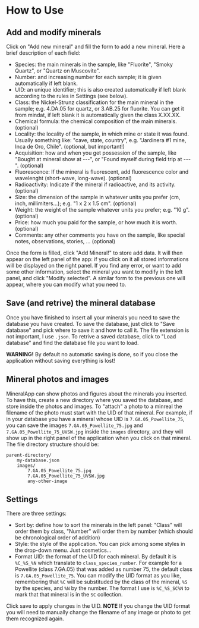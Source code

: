 
How to Use
==========


Add and modify minerals
-----------------------

Click on "Add new mineral" and fill the form to add a new mineral. Here a brief
description of each field:

 - Species: the main minerals in the sample, like "Fluorite", "Smoky Quartz",
   or "Quartz on Muscovite".
 - Number: and increasing number for each sample; it is given automatically if
   left blank.
 - UID: an unique identifier; this is also created automatically if left blank
   according to the rules in Settings (see below).
 - Class: the Nickel-Strunz classification for the main mineral in the sample;
   e.g. 4.DA.05 for quartz, or 3.AB.25 for fluorite. You can get it from
   mindat, if left blank it is automatically given the class X.XX.XX.
 - Chemical formula: the chemical composition of the main minerals. (optional)
 - Locality: the locality of the sample, in which mine or state it was found.
   Usually something like: "cave, state, country", e.g. "Jardinera #1 mine,
   Inca de Oro, Chile". (optional, but important!)
 - Acquisition: how and when you get possession of the sample, like "Bought at
   mineral show at ---", or "Found myself during field trip at ---". (optional)
 - Fluorescence: If the mineral is fluorescent, add fluorescence color and
   wavelenght (short-wave, long-wave). (optional)
 - Radioactivity: Indicate if the mineral if radioactive, and its activity.
   (optional)
 - Size: the dimension of the sample in whatever units you prefer (cm, inch,
   millimiters...); e.g. "1 x 2 x 1.5 cm". (optional)
 - Weight: the weight of the sample whatever units you prefer; e.g. "10 g".
   (optional)
 - Price: how much you paid for the sample, or how much it is worth. (optional)
 - Comments: any other comments you have on the sample, like special notes,
   observations, stories, ... (optional)

Once the form is filled, click "Add Mineral!" to store add data. It will then
appear on the left panel of the app: if you click on it all stored informations
will be displayed on the right panel. If you find any error, or want to add
some other information, select the mineral you want to modify in the left
panel, and click "Modify selected". A similar form to the previous one will
appear, where you can modify what you need to.


Save (and retrive) the mineral database
---------------------------------------

Once you have finished to insert all your minerals you need to save the
database you have created.  To save the database, just click to "Save database"
and pick where to save it and how to call it. The file extension is not
important, I use `.json`.  To retrive a saved database, click to "Load
database" and find the database file you want to load.

**WARNING!** By default no automatic saving is done, so if you close the
application without saving everything is lost!  


Mineral photos and images
-------------------------

MineralApp can show photos and figures about the minerals you inserted. To have
this, create a new directory where you saved the database, and store inside the
photos and images. To "attach" a photo to a minreal the filename of the photo
must start with the UID of that mineral. For example, if in your database you
have a mineral whose UID is `7.GA.05_Powellite_75`, you can save the images
`7.GA.05_Powellite_75.jpg` and `7.GA.05_Powellite_75_UVSW.jpg` inside the
`images` directory, and they will show up in the right panel of the application
when you click on that mineral. The file directory structure should be:

    parent-directory/
        my-database.json
        images/
            7.GA.05_Powellite_75.jpg
            7.GA.05_Powellite_75_UVSW.jpg
            any-other-image

Settings
--------

There are three settings:

 - Sort by: define how to sort the minerals in the left panel: "Class" will
   order them by class, "Number" will order them by number (which should be
   chronological order of addition)
 - Style: the style of the application. You can pick among some styles in the
   drop-down menu. Just cosmetics...
 - Format UID: the format of the UID for each mineral. By default it is
   `%C_%S_%N` which translate to `class_species_number`. For example for a
   Powellite (class 7.GA.05) that was added as number 75, the default class is
   `7.GA.05_Powellite_75`. You can modify the UID format as you like, remembering
   that `%C` will be substituded by the class of the mineral, `%S` by the species,
   and `%N` by the number. The format I use is `%C_%S_SC%N` to mark that that
   mineral is in the `SC` collection.

Click save to apply changes in the UID. **NOTE** If you change the UID format
you will need to manually change the filename of any image or photo to get them
recognized again.



